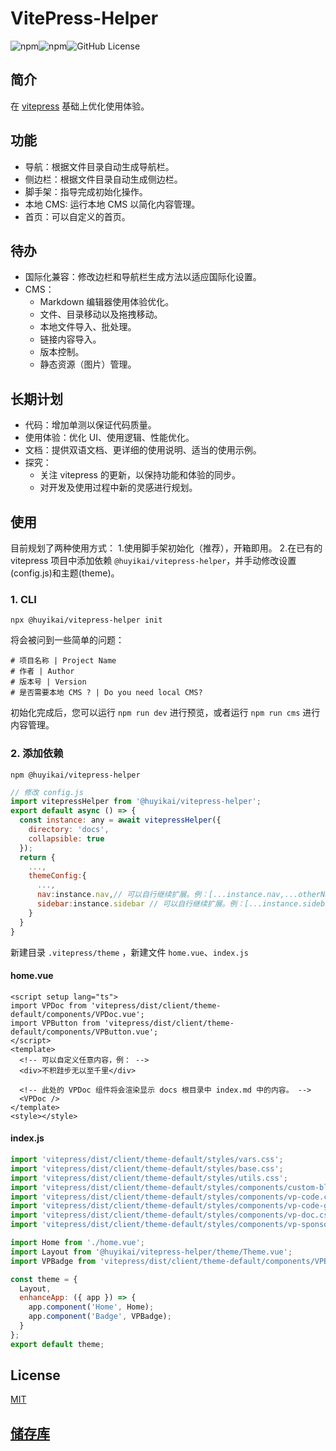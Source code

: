 # VitePress-Helper

![npm](https://img.shields.io/npm/v/%40huyikai%2Fvitepress-helper)![npm](https://img.shields.io/npm/dw/%40huyikai%2Fvitepress-helper)![GitHub License](https://img.shields.io/github/license/huyikai/vitepress-helper)

## 简介

在 [vitepress](https://vitepress.vuejs.org) 基础上优化使用体验。

## 功能

- 导航：根据文件目录自动生成导航栏。
- 侧边栏：根据文件目录自动生成侧边栏。
- 脚手架：指导完成初始化操作。
- 本地 CMS: 运行本地 CMS 以简化内容管理。
- 首页：可以自定义的首页。

## 待办

- 国际化兼容：修改边栏和导航栏生成方法以适应国际化设置。
- CMS：
  - Markdown 编辑器使用体验优化。
  - 文件、目录移动以及拖拽移动。
  - 本地文件导入、批处理。
  - 链接内容导入。
  - 版本控制。
  - 静态资源（图片）管理。

## 长期计划

- 代码：增加单测以保证代码质量。
- 使用体验：优化 UI、使用逻辑、性能优化。
- 文档：提供双语文档、更详细的使用说明、适当的使用示例。
- 探究：
  - 关注 vitepress 的更新，以保持功能和体验的同步。
  - 对开发及使用过程中新的灵感进行规划。

## 使用

目前规划了两种使用方式： 1.使用脚手架初始化（推荐），开箱即用。 2.在已有的 vitepress 项目中添加依赖 `@huyikai/vitepress-helper`，并手动修改设置(config.js)和主题(theme)。

### 1. CLI

```shell
npx @huyikai/vitepress-helper init
```

将会被问到一些简单的问题：

```shell
# 项目名称 | Project Name
# 作者 | Author
# 版本号 | Version
# 是否需要本地 CMS ? | Do you need local CMS?
```

初始化完成后，您可以运行 `npm run dev` 进行预览，或者运行 `npm run cms` 进行内容管理。

### 2. 添加依赖

```shell
npm @huyikai/vitepress-helper
```

```javascript
// 修改 config.js
import vitepressHelper from '@huyikai/vitepress-helper';
export default async () => {
  const instance: any = await vitepressHelper({
    directory: 'docs',
    collapsible: true
  });
  return {
    ...,
    themeConfig:{
      ...,
      nav:instance.nav,// 可以自行继续扩展。例：[...instance.nav,...otherNavArray]
      sidebar:instance.sidebar // 可以自行继续扩展。例：[...instance.sidebar,...otherSidebarArray]
    }
  }
}
```

新建目录 `.vitepress/theme` ，新建文件 `home.vue`、`index.js`

#### home.vue

```vue
<script setup lang="ts">
import VPDoc from 'vitepress/dist/client/theme-default/components/VPDoc.vue';
import VPButton from 'vitepress/dist/client/theme-default/components/VPButton.vue';
</script>
<template>
  <!-- 可以自定义任意内容，例： -->
  <div>不积跬步无以至千里</div>

  <!-- 此处的 VPDoc 组件将会渲染显示 docs 根目录中 index.md 中的内容。 -->
  <VPDoc />
</template>
<style></style>
```

#### index.js

```javascript
import 'vitepress/dist/client/theme-default/styles/vars.css';
import 'vitepress/dist/client/theme-default/styles/base.css';
import 'vitepress/dist/client/theme-default/styles/utils.css';
import 'vitepress/dist/client/theme-default/styles/components/custom-block.css';
import 'vitepress/dist/client/theme-default/styles/components/vp-code.css';
import 'vitepress/dist/client/theme-default/styles/components/vp-code-group.css';
import 'vitepress/dist/client/theme-default/styles/components/vp-doc.css';
import 'vitepress/dist/client/theme-default/styles/components/vp-sponsor.css';

import Home from './home.vue';
import Layout from '@huyikai/vitepress-helper/theme/Theme.vue';
import VPBadge from 'vitepress/dist/client/theme-default/components/VPBadge.vue';

const theme = {
  Layout,
  enhanceApp: ({ app }) => {
    app.component('Home', Home);
    app.component('Badge', VPBadge);
  }
};
export default theme;
```

## License

[MIT](./license)

## [储存库](https://github.com/huyikai/vitepress-Helper)
